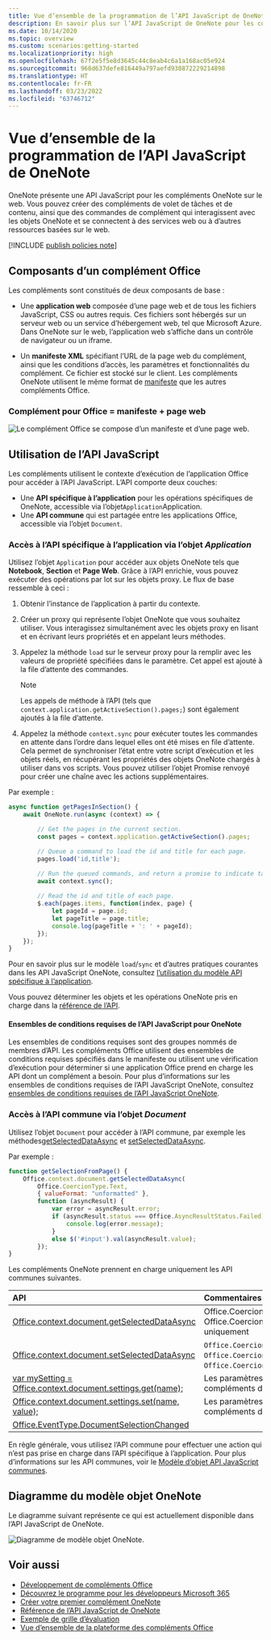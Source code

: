 ```yaml
---
title: Vue d’ensemble de la programmation de l’API JavaScript de OneNote
description: En savoir plus sur l’API JavaScript de OneNote pour les compléments OneNote sur le web.
ms.date: 10/14/2020
ms.topic: overview
ms.custom: scenarios:getting-started
ms.localizationpriority: high
ms.openlocfilehash: 67f2e5f5e8d3645c44c8eab4c6a1a168ac05e924
ms.sourcegitcommit: 968d637defe816449a797aefd930872229214898
ms.translationtype: HT
ms.contentlocale: fr-FR
ms.lasthandoff: 03/23/2022
ms.locfileid: "63746712"
---
```

# <a name="onenote-javascript-api-programming-overview"></a>Vue d’ensemble de la programmation de l’API JavaScript de OneNote

OneNote présente une API JavaScript pour les compléments OneNote sur le web. Vous pouvez créer des compléments de volet de tâches et de contenu, ainsi que des commandes de complément qui interagissent avec les objets OneNote et se connectent à des services web ou à d’autres ressources basées sur le web.

[!INCLUDE [publish policies note](../includes/note-publish-policies.md)]

## <a name="components-of-an-office-add-in"></a>Composants d’un complément Office

Les compléments sont constitués de deux composants de base :

- Une **application web** composée d’une page web et de tous les fichiers JavaScript, CSS ou autres requis. Ces fichiers sont hébergés sur un serveur web ou un service d’hébergement web, tel que Microsoft Azure. Dans OneNote sur le web, l’application web s’affiche dans un contrôle de navigateur ou un iframe.

- Un **manifeste XML** spécifiant l’URL de la page web du complément, ainsi que les conditions d’accès, les paramètres et fonctionnalités du complément. Ce fichier est stocké sur le client. Les compléments OneNote utilisent le même format de [manifeste](../develop/add-in-manifests.md) que les autres compléments Office.

### <a name="office-add-in--manifest--webpage"></a>Complément pour Office = manifeste + page web

![Le complément Office se compose d’un manifeste et d’une page web.](../images/onenote-add-in.png)

## <a name="using-the-javascript-api"></a>Utilisation de l’API JavaScript

Les compléments utilisent le contexte d’exécution de l’application Office pour accéder à l’API JavaScript. L’API comporte deux couches:

- Une **API spécifique à l’application** pour les opérations spécifiques de OneNote, accessible via l’objet`Application`Application.
- Une **API commune** qui est partagée entre les applications Office, accessible via l’objet `Document`.

### <a name="accessing-the-application-specific-api-through-the-application-object"></a>Accès à l’API spécifique à l’application via l’objet *Application*

Utilisez l’objet `Application` pour accéder aux objets OneNote tels que **Notebook**, **Section** et **Page Web**. Grâce à l’API enrichie, vous pouvez exécuter des opérations par lot sur les objets proxy. Le flux de base ressemble à ceci :

1. Obtenir l’instance de l’application à partir du contexte.

2. Créer un proxy qui représente l’objet OneNote que vous souhaitez utiliser. Vous interagissez simultanément avec les objets proxy en lisant et en écrivant leurs propriétés et en appelant leurs méthodes.

3. Appelez la méthode `load` sur le serveur proxy pour la remplir avec les valeurs de propriété spécifiées dans le paramètre. Cet appel est ajouté à la file d’attente des commandes.

   > [!NOTE]
   > Les appels de méthode à l’API (tels que `context.application.getActiveSection().pages;`) sont également ajoutés à la file d’attente.

4. Appelez la méthode `context.sync` pour exécuter toutes les commandes en attente dans l’ordre dans lequel elles ont été mises en file d’attente. Cela permet de synchroniser l’état entre votre script d’exécution et les objets réels, en récupérant les propriétés des objets OneNote chargés à utiliser dans vos scripts. Vous pouvez utiliser l’objet Promise renvoyé pour créer une chaîne avec les actions supplémentaires.

Par exemple :

```js
async function getPagesInSection() {
    await OneNote.run(async (context) => {

        // Get the pages in the current section.
        const pages = context.application.getActiveSection().pages;

        // Queue a command to load the id and title for each page.
        pages.load('id,title');

        // Run the queued commands, and return a promise to indicate task completion.
        await context.sync();
            
        // Read the id and title of each page.
        $.each(pages.items, function(index, page) {
            let pageId = page.id;
            let pageTitle = page.title;
            console.log(pageTitle + ': ' + pageId);
        });
    });
}
```

Pour en savoir plus sur le modèle `load`/`sync` et d’autres pratiques courantes dans les API JavaScript OneNote, consultez [l’utilisation du modèle API spécifique à l’application](../develop/application-specific-api-model.md).

Vous pouvez déterminer les objets et les opérations OneNote pris en charge dans la [référence de l’API](../reference/overview/onenote-add-ins-javascript-reference.md).

#### <a name="onenote-javascript-api-requirement-sets"></a>Ensembles de conditions requises de l’API JavaScript pour OneNote

Les ensembles de conditions requises sont des groupes nommés de membres d’API. Les compléments Office utilisent des ensembles de conditions requises spécifiés dans le manifeste ou utilisent une vérification d’exécution pour déterminer si une application Office prend en charge les API dont un complément a besoin. Pour plus d’informations sur les ensembles de conditions requises de l’API JavaScript OneNote, consultez [ensembles de conditions requises de l’API JavaScript OneNote](../reference/requirement-sets/onenote-api-requirement-sets.md).

### <a name="accessing-the-common-api-through-the-document-object"></a>Accès à l’API commune via l’objet *Document*

Utilisez l’objet `Document` pour accéder à l’API commune, par exemple les méthodes[getSelectedDataAsync](/javascript/api/office/office.document#office-office-document-getselecteddataasync-member(1)) et [setSelectedDataAsync](/javascript/api/office/office.document#office-office-document-setselecteddataasync-member(1)).

Par exemple :  

```js
function getSelectionFromPage() {
    Office.context.document.getSelectedDataAsync(
        Office.CoercionType.Text,
        { valueFormat: "unformatted" },
        function (asyncResult) {
            var error = asyncResult.error;
            if (asyncResult.status === Office.AsyncResultStatus.Failed) {
                console.log(error.message);
            }
            else $('#input').val(asyncResult.value);
        });
}
```

Les compléments OneNote prennent en charge uniquement les API communes suivantes.

| API | Commentaires |
|:------|:------|
| [Office.context.document.getSelectedDataAsync](/javascript/api/office/office.document#office-office-document-getselecteddataasync-member(1)) | Office.CoercionType.Text`Office.CoercionType.Text` et Office.CoercionType.Matrix`Office.CoercionType.Matrix` uniquement |
| [Office.context.document.setSelectedDataAsync](/javascript/api/office/office.document#office-office-document-setselecteddataasync-member(1)) | `Office.CoercionType.Text`, `Office.CoercionType.Image`et `Office.CoercionType.Html` uniquement | 
| [var mySetting = Office.context.document.settings.get(name);](/javascript/api/office/office.settings#office-office-settings-get-member(1)) | Les paramètres sont pris en charge par les compléments de contenu uniquement | 
| [Office.context.document.settings.set(name, value);](/javascript/api/office/office.settings#office-office-settings-set-member(1)) | Les paramètres sont pris en charge par les compléments de contenu uniquement | 
| [Office.EventType.DocumentSelectionChanged](/javascript/api/office/office.documentselectionchangedeventargs) ||

En règle générale, vous utilisez l’API commune pour effectuer une action qui n’est pas prise en charge dans l’API spécifique à l’application. Pour plus d’informations sur les API communes, voir le [Modèle d’objet API JavaScript communes](../develop/office-javascript-api-object-model.md).

<a name="om-diagram"></a>
## <a name="onenote-object-model-diagram"></a>Diagramme du modèle objet OneNote
Le diagramme suivant représente ce qui est actuellement disponible dans l’API JavaScript de OneNote.

  ![Diagramme de modèle objet OneNote.](../images/onenote-om.png)

## <a name="see-also"></a>Voir aussi

- [Développement de compléments Office](../develop/develop-overview.md)
- [Découvrez le programme pour les développeurs Microsoft 365](https://developer.microsoft.com/microsoft-365/dev-program)
- [Créer votre premier complément OneNote](../quickstarts/onenote-quickstart.md)
- [Référence de l’API JavaScript de OneNote](../reference/overview/onenote-add-ins-javascript-reference.md)
- [Exemple de grille d’évaluation](https://github.com/OfficeDev/OneNote-Add-in-Rubric-Grader)
- [Vue d’ensemble de la plateforme des compléments Office](../overview/office-add-ins.md)
